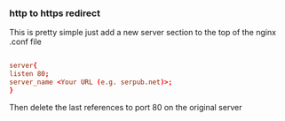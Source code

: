 


### http to https redirect

This is pretty simple just add a new server section to the top of the nginx .conf file

``` conf

server{
listen 80;
server_name <Your URL (e.g. serpub.net)>;
}

```

Then delete the last references to port 80 on the original  server